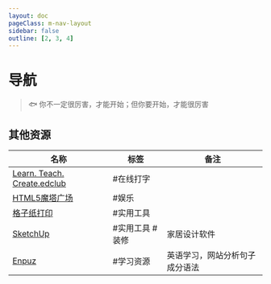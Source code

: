 ```yaml
---
layout: doc
pageClass: m-nav-layout
sidebar: false
outline: [2, 3, 4]
---
```


# 导航

> 🐟 你不一定很厉害，才能开始；但你要开始，才能很厉害

<Nav />

## 其他资源

| 名称                                                     | 标签        | 备注              |
| ------------------------------------------------------ | --------- | --------------- |
| [Learn. Teach. Create.edclub](https://www.edclub.com/) | #在线打字     |                 |
| [HTML5魔塔广场](https://h5mota.com/landing.php)            | #娱乐       |                 |
| [格子纸打印](http://gridzzly.com/)                          | #实用工具     |                 |
| [SketchUp]()                                           | #实用工具 #装修 | 家居设计软件          |
| [Enpuz]()                                              | #学习资源     | 英语学习，网站分析句子成分语法 |






